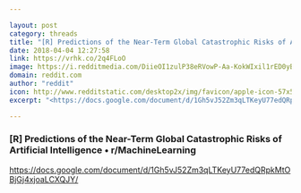 ```yaml
---

layout: post
category: threads
title: "[R] Predictions of the Near-Term Global Catastrophic Risks of Artificial Intelligence"
date: 2018-04-04 12:27:58
link: https://vrhk.co/2q4FLoO
image: https://i.redditmedia.com/DiieOI1zulP38eRVowP-Aa-KokWIxil1rED0yBE4GTw.jpg?w=320&s=d7b762f3577d04902987190773cbb9b9
domain: reddit.com
author: "reddit"
icon: http://www.redditstatic.com/desktop2x/img/favicon/apple-icon-57x57.png
excerpt: "<https://docs.google.com/document/d/1Gh5vJ52Zm3qLTKeyU77edQRpkMtOBjGj4xjoaLCXQJY/>"

---
```


### [R] Predictions of the Near-Term Global Catastrophic Risks of Artificial Intelligence • r/MachineLearning

<https://docs.google.com/document/d/1Gh5vJ52Zm3qLTKeyU77edQRpkMtOBjGj4xjoaLCXQJY/>